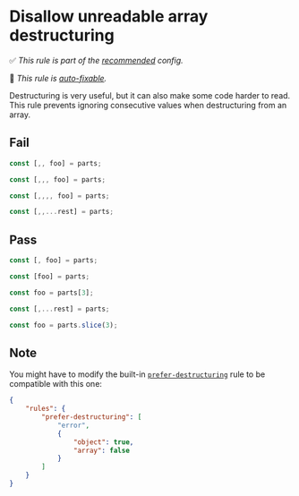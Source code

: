 # Disallow unreadable array destructuring

<!-- Do not manually modify RULE_NOTICE part. Run: `npm run generate-rule-notices` -->
<!-- RULE_NOTICE -->
✅ *This rule is part of the [recommended](https://github.com/sindresorhus/eslint-plugin-unicorn#recommended-config) config.*

🔧 *This rule is [auto-fixable](https://eslint.org/docs/user-guide/command-line-interface#fixing-problems).*
<!-- /RULE_NOTICE -->

Destructuring is very useful, but it can also make some code harder to read. This rule prevents ignoring consecutive values when destructuring from an array.

## Fail

```js
const [,, foo] = parts;
```

```js
const [,,, foo] = parts;
```

```js
const [,,,, foo] = parts;
```

```js
const [,,...rest] = parts;
```

## Pass

```js
const [, foo] = parts;
```

```js
const [foo] = parts;
```

```js
const foo = parts[3];
```

```js
const [,...rest] = parts;
```

```js
const foo = parts.slice(3);
```

## Note

You might have to modify the built-in [`prefer-destructuring`](https://eslint.org/docs/rules/prefer-destructuring) rule to be compatible with this one:

```json
{
	"rules": {
		"prefer-destructuring": [
			"error",
			{
				"object": true,
				"array": false
			}
		]
	}
}
```
